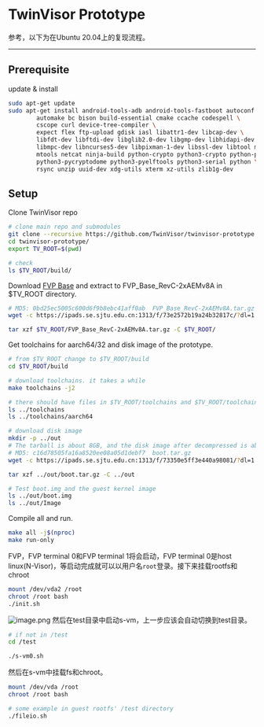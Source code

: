 # TwinVisor Prototype
参考，以下为在Ubuntu 20.04上的复现流程。

---

## Prerequisite
update & install
```bash
sudo apt-get update
sudo apt-get install android-tools-adb android-tools-fastboot autoconf \
        automake bc bison build-essential cmake ccache codespell \
        cscope curl device-tree-compiler \
        expect flex ftp-upload gdisk iasl libattr1-dev libcap-dev \
        libfdt-dev libftdi-dev libglib2.0-dev libgmp-dev libhidapi-dev \
        libmpc-dev libncurses5-dev libpixman-1-dev libssl-dev libtool make \
        mtools netcat ninja-build python-crypto python3-crypto python-pyelftools \
        python3-pycryptodome python3-pyelftools python3-serial python \
        rsync unzip uuid-dev xdg-utils xterm xz-utils zlib1g-dev
```
## Setup
Clone TwinVisor repo
```bash
# clone main repo and submodules
git clone --recursive https://github.com/TwinVisor/twinvisor-prototype.git
cd twinvisor-prototype/
export TV_ROOT=$(pwd)

# check
ls $TV_ROOT/build/
```
Download [FVP Base](https://ipads.se.sjtu.edu.cn:1313/f/73e2572b19a24b32817c/?dl=1) and extract to FVP_Base_RevC-2xAEMv8A in $TV_ROOT directory.
```bash
# MD5: 0bd25ec5005c600d6f9b8ebc41aff0ab  FVP_Base_RevC-2xAEMv8A.tar.gz
wget -c https://ipads.se.sjtu.edu.cn:1313/f/73e2572b19a24b32817c/?dl=1 -O $TV_ROOT/FVP_Base_RevC-2xAEMv8A.tar.gz

tar xzf $TV_ROOT/FVP_Base_RevC-2xAEMv8A.tar.gz -C $TV_ROOT/
```
Get toolchains for aarch64/32 and disk image of the prototype. 
```bash
# from $TV_ROOT change to $TV_ROOT/build
cd $TV_ROOT/build

# download toolchains. it takes a while
make toolchains -j2

# there should have files in $TV_ROOT/toolchains and $TV_ROOT/toolchains/aarch64
ls ../toolchains
ls ../toolchains/aarch64

# download disk image
mkdir -p ../out
# The tarball is about 8GB, and the disk image after decompressed is about 40GB
# MD5: c16d78505fa16a8520ee08a05d1debf7  boot.tar.gz
wget -c https://ipads.se.sjtu.edu.cn:1313/f/73350e5ff3e440a98081/?dl=1 -O ../out/boot.tar.gz

tar xzf ../out/boot.tar.gz -C ../out

# Test boot.img and the guest kernel image
ls ../out/boot.img
ls ../out/Image
```
Compile all and run.
```bash
make all -j$(nproc)
make run-only
```
FVP，FVP terminal 0和FVP terminal 1将会启动，FVP terminal 0是host linux(N-Visor)，等启动完成就可以以用户名`root`登录。接下来挂载rootfs和chroot
```bash
mount /dev/vda2 /root
chroot /root bash
./init.sh
```
![image.png](https://cdn.nlark.com/yuque/0/2022/png/28021771/1671448311514-1f968c9b-3bdd-4bce-a4ae-70e050922430.png#averageHue=%23141414&clientId=u5546e5e0-a0db-4&crop=0&crop=0&crop=1&crop=1&from=paste&height=395&id=u870ef42e&margin=%5Bobject%20Object%5D&name=image.png&originHeight=790&originWidth=1050&originalType=binary&ratio=1&rotation=0&showTitle=false&size=230484&status=done&style=none&taskId=u14da8c9e-f920-485d-aed7-b04c286de19&title=&width=525)
然后在test目录中启动s-vm，上一步应该会自动切换到test目录。
```bash
# if not in /test
cd /test

./s-vm0.sh
```
然后在s-vm中挂载fs和chroot。
```bash
mount /dev/vda /root
chroot /root bash

# some example in guest rootfs' /test directory
./fileio.sh
```
